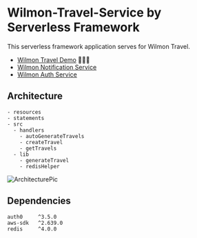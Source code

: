 # Wilmon-Travel-Service by Serverless Framework

This serverless framework application serves for Wilmon Travel.

- [Wilmon Travel Demo](https://prod.d2fl6puxokt7iu.amplifyapp.com/) 🎉🎉🎉
- [Wilmon Notification Service](https://github.com/ryanmz1/wilmon-notification-service)
- [Wilmon Auth Service](https://github.com/ryanmz1/wilmon-auth-service)

## Architecture

```
- resources
- statements
- src
  - handlers
    - autoGenerateTravels
    - createTravel
    - getTravels
  - lib
    - generateTravel
    - redisHelper

```

![ArchitecturePic](https://public-bucket-ryan1329.s3.ap-northeast-2.amazonaws.com/wilmon/wilmontravel.drawio.png 'Wilmon Travel')

## Dependencies

```
auth0     ^3.5.0
aws-sdk   ^2.639.0
redis     ^4.0.0
```
